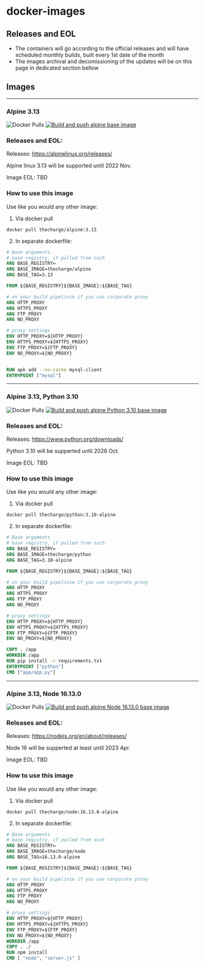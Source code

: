 # docker-images
## Releases and EOL
- The containers will go according to the official releases and will have scheduled monthly builds, built every 1st date of the month
- The images archival and decomissioning of the updates will be on this page in dedicated section bellow 




## Images
***
### Alpine 3.13
![Docker Pulls](https://img.shields.io/docker/pulls/thecharge/alpine.svg)
[![Build and push alpine base image](https://github.com/thecharge/docker-images/actions/workflows/alpine-linux.yaml/badge.svg)](https://github.com/thecharge/docker-images/actions/workflows/alpine-linux.yaml)

### Releases and EOL:
Releases: https://alpinelinux.org/releases/

Alpine linux 3.13 will be supported until 2022 Nov.

Image EOL: TBD

### How to use this image
Use like you would any other image:
1. Via docker pull

```console
docker pull thecharge/alpine:3.13
```

2. In separate dockerfile:
```dockerfile
# Base arguments
# base registry, if pulled from such
ARG BASE_REGISTRY=
ARG BASE_IMAGE=thecharge/alpine
ARG BASE_TAG=3.13

FROM ${BASE_REGISTRY}${BASE_IMAGE}:${BASE_TAG}

# on your build pipelinie if you use corporate proxy
ARG HTTP_PROXY
ARG HTTPS_PROXY
ARG FTP_PROXY
ARG NO_PROXY

# proxy settings
ENV HTTP_PROXY=${HTTP_PROXY}
ENV HTTPS_PROXY=${HTTPS_PROXY}
ENV FTP_PROXY=${FTP_PROXY}
ENV NO_PROXY=${NO_PROXY}


RUN apk add --no-cache mysql-client
ENTRYPOINT ["mysql"]
```

***
### Alpine 3.13, Python 3.10
![Docker Pulls](https://img.shields.io/docker/pulls/thecharge/python.svg)
[![Build and push alpine Python 3.10 base image](https://github.com/thecharge/docker-images/actions/workflows/alpine-python.yaml/badge.svg)](https://github.com/thecharge/docker-images/actions/workflows/alpine-python.yaml)


### Releases and EOL:
Releases: https://www.python.org/downloads/

Python 3.10 will be supperted until 2026 Oct.

Image EOL: TBD

### How to use this image
Use like you would any other image:
1. Via docker pull

```console
docker pull thecharge/python:3.10-alpine
```

2. In separate dockerfile:

```dockerfile
# Base arguments
# base registry, if pulled from such
ARG BASE_REGISTRY=
ARG BASE_IMAGE=thecharge/python
ARG BASE_TAG=3.10-alpine

FROM ${BASE_REGISTRY}${BASE_IMAGE}:${BASE_TAG}

# on your build pipelinie if you use corporate proxy
ARG HTTP_PROXY
ARG HTTPS_PROXY
ARG FTP_PROXY
ARG NO_PROXY

# proxy settings
ENV HTTP_PROXY=${HTTP_PROXY}
ENV HTTPS_PROXY=${HTTPS_PROXY}
ENV FTP_PROXY=${FTP_PROXY}
ENV NO_PROXY=${NO_PROXY}

COPY . /app
WORKDIR /app
RUN pip install -r requirements.txt
ENTRYPOINT ["python"]
CMD ["app/app.py"]
```


***
### Alpine 3.13, Node 16.13.0
![Docker Pulls](https://img.shields.io/docker/pulls/thecharge/node.svg)
[![Build and push alpine Node 16.13.0 base image](https://github.com/thecharge/docker-images/actions/workflows/alpine-node.yaml/badge.svg)](https://github.com/thecharge/docker-images/actions/workflows/alpine-node.yaml)


### Releases and EOL:
Releases: https://nodejs.org/en/about/releases/

Node 16 will be supperted  at least until 2023 Apr.

Image EOL: TBD

### How to use this image
Use like you would any other image:
1. Via docker pull

```console
docker pull thecharge/node:16.13.0-alpine
```

2. In separate dockerfile:

```dockerfile
# Base arguments
# base registry, if pulled from such
ARG BASE_REGISTRY=
ARG BASE_IMAGE=thecharge/node
ARG BASE_TAG=16.13.0-alpine

FROM ${BASE_REGISTRY}${BASE_IMAGE}:${BASE_TAG}

# on your build pipelinie if you use corporate proxy
ARG HTTP_PROXY
ARG HTTPS_PROXY
ARG FTP_PROXY
ARG NO_PROXY

# proxy settings
ENV HTTP_PROXY=${HTTP_PROXY}
ENV HTTPS_PROXY=${HTTPS_PROXY}
ENV FTP_PROXY=${FTP_PROXY}
ENV NO_PROXY=${NO_PROXY}
WORKDIR /app
COPY . ./
RUN npm install
CMD [ "node", "server.js" ]
```
